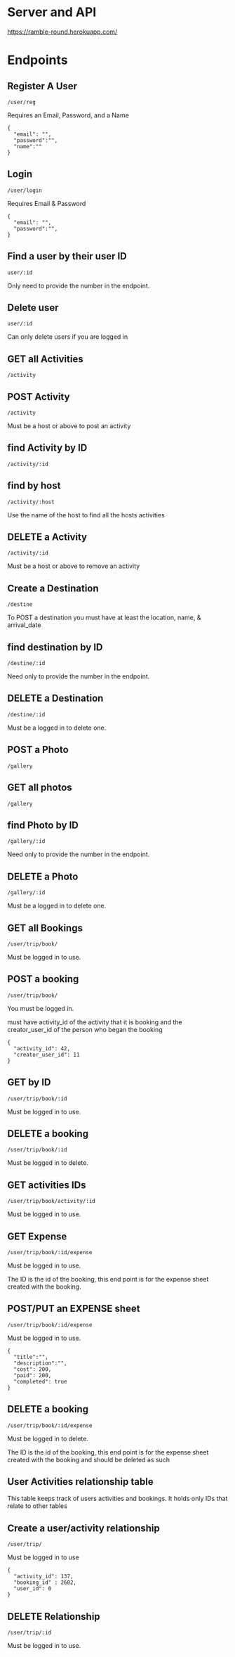 # Server and API 
https://ramble-round.herokuapp.com/

# Endpoints
## Register A User
```/user/reg```

Requires an Email, Password, and a Name
````
{
  "email": "",
  "password":"",
  "name":""
}
````

## Login
```/user/login```

Requires Email & Password
````
{
  "email": "",
  "password":"", 
}
````

## Find a user by their user ID
```user/:id```

Only need to provide the number in the endpoint.

## Delete user 
```user/:id```

Can only delete users if you are logged in


## GET all Activities
``` /activity ```

## POST Activity
``` /activity ```

Must be a host or above to post an activity

## find Activity by ID
``` /activity/:id ```

## find by host
``` /activity/:host ```

Use the name of the host to find all the hosts activities

## DELETE a Activity
``` /activity/:id ```

Must be a host or above to remove an activity

## Create a Destination
```/destine ```

To POST a destination you must have at least the location, name, &  arrival_date

## find destination by ID
```/destine/:id```

Need only to provide the number in the endpoint.

## DELETE a Destination
``` /destine/:id ```

Must be a logged in to delete one.

## POST a Photo
```/gallery```

## GET all photos
```/gallery```

## find Photo by ID
```/gallery/:id```

Need only to provide the number in the endpoint.

## DELETE a Photo
``` /gallery/:id ```

Must be a logged in to delete one.

## GET all Bookings
```/user/trip/book/```

Must be logged in to use.


## POST a booking
```/user/trip/book/```

You must be logged in.

must have activity_id of the activity that it is booking and the creator_user_id of the person who began the booking

````
{
  "activity_id": 42,
  "creator_user_id": 11
}
````

## GET by ID
```/user/trip/book/:id```

Must be logged in to use.

## DELETE a booking

```/user/trip/book/:id```

Must be logged in to delete.


## GET activities IDs
```/user/trip/book/activity/:id```

Must be logged in to use.

## GET Expense
```/user/trip/book/:id/expense```

Must be logged in to use.

The ID is the id of the booking, this end point is for the expense sheet created with the booking.

## POST/PUT an EXPENSE sheet
```/user/trip/book/:id/expense```

Must be logged in to use.

````
{
  "title":"",
  "description":"",
  "cost": 200,
  "paid": 200,
  "completed": true
}
````

## DELETE a booking
```/user/trip/book/:id/expense```

Must be logged in to delete.

The ID is the id of the booking, this end point is for the expense sheet created with the booking and should be deleted as such

## User Activities relationship table
This table keeps track of users activities and bookings. It holds only IDs that relate to other tables

## Create a user/activity relationship
```/user/trip/```

Must be logged in to use

````
{
  "activity_id": 137,
  "booking_id" : 2602,
  "user_id": 0
}
````

## DELETE Relationship
```/user/trip/:id```

Must be logged in to use.


